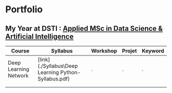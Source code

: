 # Portfolio

## My Year at DSTI : [Applied MSc in Data Science & Artificial Intelligence](https://www.datasciencetech.institute/fr/applied-msc-en-data-science-et-intelligence-artificielle/)


| Course                | Syllabus | Workshop | Projet | Keyword |
| --------------------- | -------- | -------- | ------ | ------- |
| Deep Learning Network | [link](./Syllabus\Deep Learning Python-Syllabus.pdf)        | .        | .      | .       |
|                       |          |          |        |         |
|                       |          |          |        |         |
